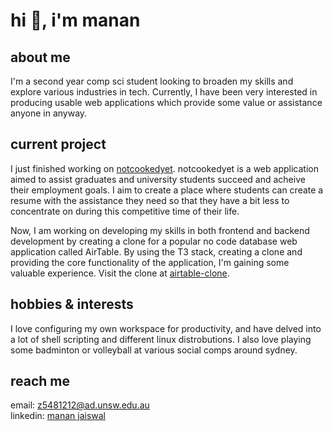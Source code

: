 # hi 👋, i'm manan

## about me
I'm a second year comp sci student looking to broaden my skills and explore various industries in tech. Currently, I have been very interested in producing usable web applications which provide some value or assistance
anyone in anyway. 

## current project
I just finished working on [notcookedyet](https://notcookedyet.vercel.app). notcookedyet is a web application aimed to assist graduates and university students succeed and acheive their employment goals. I aim to create a place
where students can create a resume with the assistance they need so that they have a bit less to concentrate on during this competitive time of their life.

Now, I am working on developing my skills in both frontend and backend development by creating a clone for a popular no code database web application called AirTable. By using the T3 stack, creating a clone and providing the core 
functionality of the application, I'm gaining some valuable experience. Visit the clone at [airtable-clone](https://airtable-clone-steel.vercel.app/).

## hobbies & interests
I love configuring my own workspace for productivity, and have delved into a lot of shell scripting and different linux distrobutions. I also love playing some badminton or volleyball at various social comps around sydney.

## reach me
email: z5481212@ad.unsw.edu.au
<br>
linkedin: [manan jaiswal](https://www.linkedin.com/in/manan-jaiswal/)
